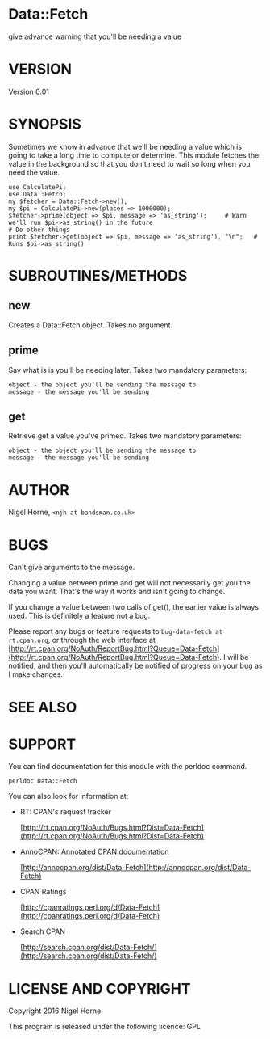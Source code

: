 # Data::Fetch

give advance warning that you'll be needing a value

# VERSION

Version 0.01

# SYNOPSIS

Sometimes we know in advance that we'll be needing a value which is going to take a long time to compute or determine.
This module fetches the value in the background so that you don't need to wait so long when you need the value.

    use CalculatePi;
    use Data::Fetch;
    my $fetcher = Data::Fetch->new();
    my $pi = CalculatePi->new(places => 1000000);
    $fetcher->prime(object => $pi, message => 'as_string');     # Warn we'll run $pi->as_string() in the future
    # Do other things
    print $fetcher->get(object => $pi, message => 'as_string'), "\n";   # Runs $pi->as_string()

# SUBROUTINES/METHODS

## new

Creates a Data::Fetch object.  Takes no argument.

## prime

Say what is is you'll be needing later.  Takes two mandatory parameters:

    object - the object you'll be sending the message to
    message - the message you'll be sending

## get

Retrieve get a value you've primed.  Takes two mandatory parameters:

    object - the object you'll be sending the message to
    message - the message you'll be sending

# AUTHOR

Nigel Horne, `<njh at bandsman.co.uk>`

# BUGS

Can't give arguments to the message.

Changing a value between prime and get will not necessarily get you the data you want. That's the way it works
and isn't going to change.

If you change a value between two calls of get(), the earlier value is always used.  This is definitely a feature
not a bug.

Please report any bugs or feature requests to `bug-data-fetch at rt.cpan.org`,
or through the web interface at
[http://rt.cpan.org/NoAuth/ReportBug.html?Queue=Data-Fetch](http://rt.cpan.org/NoAuth/ReportBug.html?Queue=Data-Fetch).
I will be notified, and then you'll
automatically be notified of progress on your bug as I make changes.

# SEE ALSO

# SUPPORT

You can find documentation for this module with the perldoc command.

    perldoc Data::Fetch

You can also look for information at:

- RT: CPAN's request tracker

    [http://rt.cpan.org/NoAuth/Bugs.html?Dist=Data-Fetch](http://rt.cpan.org/NoAuth/Bugs.html?Dist=Data-Fetch)

- AnnoCPAN: Annotated CPAN documentation

    [http://annocpan.org/dist/Data-Fetch](http://annocpan.org/dist/Data-Fetch)

- CPAN Ratings

    [http://cpanratings.perl.org/d/Data-Fetch](http://cpanratings.perl.org/d/Data-Fetch)

- Search CPAN

    [http://search.cpan.org/dist/Data-Fetch/](http://search.cpan.org/dist/Data-Fetch/)

# LICENSE AND COPYRIGHT

Copyright 2016 Nigel Horne.

This program is released under the following licence: GPL
